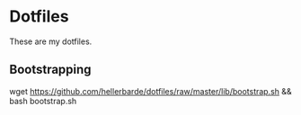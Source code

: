 # Dotfiles #


These are my dotfiles.

## Bootstrapping ##

   wget https://github.com/hellerbarde/dotfiles/raw/master/lib/bootstrap.sh && \
   bash bootstrap.sh


